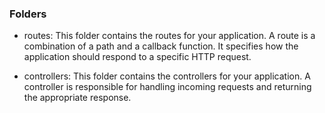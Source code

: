 ### Folders

- routes: This folder contains the routes for your application. A route is a combination of a path and a callback function. It specifies how the application should respond to a specific HTTP request.

- controllers: This folder contains the controllers for your application. A controller is responsible for handling incoming requests and returning the appropriate response.
